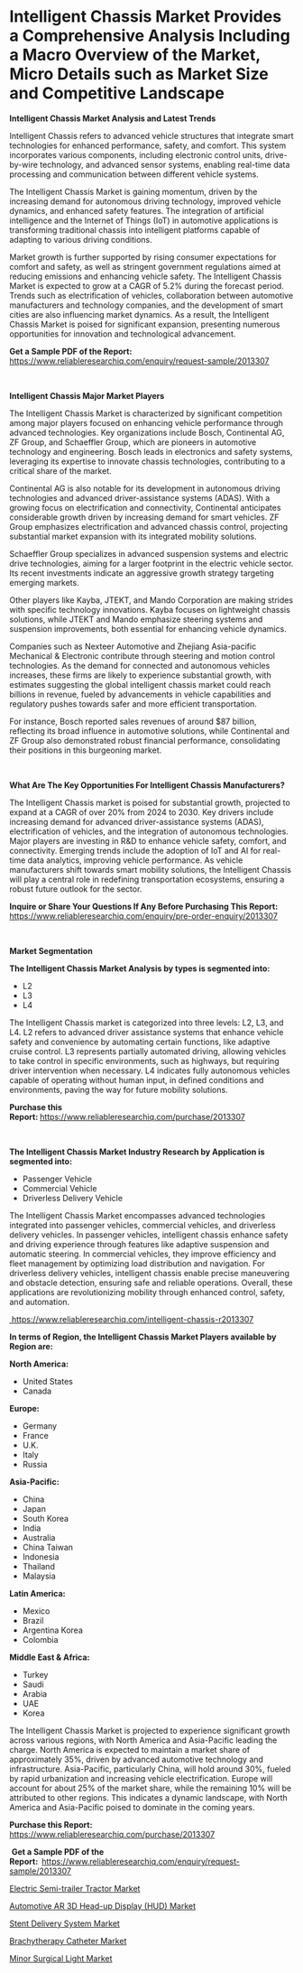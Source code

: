 <p><h1>Intelligent Chassis Market Provides a Comprehensive Analysis Including a Macro Overview of the Market, Micro Details such as Market Size and Competitive Landscape</h1></p><p><strong>Intelligent Chassis Market Analysis and Latest Trends</strong></p>
<p><p>Intelligent Chassis refers to advanced vehicle structures that integrate smart technologies for enhanced performance, safety, and comfort. This system incorporates various components, including electronic control units, drive-by-wire technology, and advanced sensor systems, enabling real-time data processing and communication between different vehicle systems. </p><p>The Intelligent Chassis Market is gaining momentum, driven by the increasing demand for autonomous driving technology, improved vehicle dynamics, and enhanced safety features. The integration of artificial intelligence and the Internet of Things (IoT) in automotive applications is transforming traditional chassis into intelligent platforms capable of adapting to various driving conditions.</p><p>Market growth is further supported by rising consumer expectations for comfort and safety, as well as stringent government regulations aimed at reducing emissions and enhancing vehicle safety. The Intelligent Chassis Market is expected to grow at a CAGR of 5.2% during the forecast period. Trends such as electrification of vehicles, collaboration between automotive manufacturers and technology companies, and the development of smart cities are also influencing market dynamics. As a result, the Intelligent Chassis Market is poised for significant expansion, presenting numerous opportunities for innovation and technological advancement.</p></p>
<p><strong>Get a Sample PDF of the Report:&nbsp;</strong> <a href="https://www.reliableresearchiq.com/enquiry/request-sample/2013307?utm_campaign=1137&utm_medium=2&utm_source=Github&utm_content=ia&utm_term=04112024&utm_id=intelligent-chassis">https://www.reliableresearchiq.com/enquiry/request-sample/2013307</a></p>
<p>&nbsp;</p>
<p><strong>Intelligent Chassis Major Market Players</strong></p>
<p><p>The Intelligent Chassis Market is characterized by significant competition among major players focused on enhancing vehicle performance through advanced technologies. Key organizations include Bosch, Continental AG, ZF Group, and Schaeffler Group, which are pioneers in automotive technology and engineering. Bosch leads in electronics and safety systems, leveraging its expertise to innovate chassis technologies, contributing to a critical share of the market.</p><p>Continental AG is also notable for its development in autonomous driving technologies and advanced driver-assistance systems (ADAS). With a growing focus on electrification and connectivity, Continental anticipates considerable growth driven by increasing demand for smart vehicles. ZF Group emphasizes electrification and advanced chassis control, projecting substantial market expansion with its integrated mobility solutions.</p><p>Schaeffler Group specializes in advanced suspension systems and electric drive technologies, aiming for a larger footprint in the electric vehicle sector. Its recent investments indicate an aggressive growth strategy targeting emerging markets.</p><p>Other players like Kayba, JTEKT, and Mando Corporation are making strides with specific technology innovations. Kayba focuses on lightweight chassis solutions, while JTEKT and Mando emphasize steering systems and suspension improvements, both essential for enhancing vehicle dynamics.</p><p>Companies such as Nexteer Automotive and Zhejiang Asia-pacific Mechanical & Electronic contribute through steering and motion control technologies. As the demand for connected and autonomous vehicles increases, these firms are likely to experience substantial growth, with estimates suggesting the global intelligent chassis market could reach billions in revenue, fueled by advancements in vehicle capabilities and regulatory pushes towards safer and more efficient transportation.</p><p>For instance, Bosch reported sales revenues of around $87 billion, reflecting its broad influence in automotive solutions, while Continental and ZF Group also demonstrated robust financial performance, consolidating their positions in this burgeoning market.</p></p>
<p>&nbsp;</p>
<p><strong>What Are The Key Opportunities For Intelligent Chassis Manufacturers?</strong></p>
<p><p>The Intelligent Chassis market is poised for substantial growth, projected to expand at a CAGR of over 20% from 2024 to 2030. Key drivers include increasing demand for advanced driver-assistance systems (ADAS), electrification of vehicles, and the integration of autonomous technologies. Major players are investing in R&D to enhance vehicle safety, comfort, and connectivity. Emerging trends include the adoption of IoT and AI for real-time data analytics, improving vehicle performance. As vehicle manufacturers shift towards smart mobility solutions, the Intelligent Chassis will play a central role in redefining transportation ecosystems, ensuring a robust future outlook for the sector.</p></p>
<p><strong>Inquire or Share Your Questions If Any Before Purchasing This Report:</strong> <a href="https://www.reliableresearchiq.com/enquiry/pre-order-enquiry/2013307?utm_campaign=1137&utm_medium=2&utm_source=Github&utm_content=ia&utm_term=04112024&utm_id=intelligent-chassis">https://www.reliableresearchiq.com/enquiry/pre-order-enquiry/2013307</a></p>
<p>&nbsp;</p>
<p><strong>Market Segmentation</strong></p>
<p><strong>The Intelligent Chassis Market Analysis by types is segmented into:</strong></p>
<p><ul><li>L2</li><li>L3</li><li>L4</li></ul></p>
<p><p>The Intelligent Chassis market is categorized into three levels: L2, L3, and L4. L2 refers to advanced driver assistance systems that enhance vehicle safety and convenience by automating certain functions, like adaptive cruise control. L3 represents partially automated driving, allowing vehicles to take control in specific environments, such as highways, but requiring driver intervention when necessary. L4 indicates fully autonomous vehicles capable of operating without human input, in defined conditions and environments, paving the way for future mobility solutions.</p></p>
<p><strong>Purchase this Report:&nbsp;</strong><a href="https://www.reliableresearchiq.com/purchase/2013307?utm_campaign=1137&utm_medium=2&utm_source=Github&utm_content=ia&utm_term=04112024&utm_id=intelligent-chassis">https://www.reliableresearchiq.com/purchase/2013307</a></p>
<p>&nbsp;</p>
<p><strong>The Intelligent Chassis Market Industry Research by Application is segmented into:</strong></p>
<p><ul><li>Passenger Vehicle</li><li>Commercial Vehicle</li><li>Driverless Delivery Vehicle</li></ul></p>
<p><p>The Intelligent Chassis Market encompasses advanced technologies integrated into passenger vehicles, commercial vehicles, and driverless delivery vehicles. In passenger vehicles, intelligent chassis enhance safety and driving experience through features like adaptive suspension and automatic steering. In commercial vehicles, they improve efficiency and fleet management by optimizing load distribution and navigation. For driverless delivery vehicles, intelligent chassis enable precise maneuvering and obstacle detection, ensuring safe and reliable operations. Overall, these applications are revolutionizing mobility through enhanced control, safety, and automation.</p></p>
<p><a href="https://www.reliableresearchiq.com/intelligent-chassis-r2013307?utm_campaign=1137&utm_medium=2&utm_source=Github&utm_content=ia&utm_term=04112024&utm_id=intelligent-chassis">&nbsp;https://www.reliableresearchiq.com/intelligent-chassis-r2013307</a></p>
<p><strong>In terms of Region, the Intelligent Chassis Market Players available by Region are:</strong></p>
<p>
    <p> <strong> North America: </strong>
        <ul>
            <li>United States</li>
            <li>Canada</li>
        </ul>
        </p> 
    <p> <strong> Europe: </strong>
        <ul>
            <li>Germany</li>
            <li>France</li>
            <li>U.K.</li>
            <li>Italy</li>
            <li>Russia</li>
        </ul>
        </p> 
    <p> <strong> Asia-Pacific: </strong>
        <ul>
            <li>China</li>
            <li>Japan</li>
            <li>South Korea</li>
            <li>India</li>
            <li>Australia</li>
            <li>China Taiwan</li>
            <li>Indonesia</li>
            <li>Thailand</li>
            <li>Malaysia</li>
        </ul>
        </p> 
    <p> <strong> Latin America: </strong>
        <ul>
            <li>Mexico</li>
            <li>Brazil</li>
            <li>Argentina Korea</li>
            <li>Colombia</li>
        </ul>
        </p> 
    <p> <strong> Middle East & Africa: </strong>
        <ul>
            <li>Turkey</li>
            <li>Saudi</li>
            <li>Arabia</li>
            <li>UAE</li>
            <li>Korea</li>
        </ul>
    </p>
    </p>
<p><p>The Intelligent Chassis Market is projected to experience significant growth across various regions, with North America and Asia-Pacific leading the charge. North America is expected to maintain a market share of approximately 35%, driven by advanced automotive technology and infrastructure. Asia-Pacific, particularly China, will hold around 30%, fueled by rapid urbanization and increasing vehicle electrification. Europe will account for about 25% of the market share, while the remaining 10% will be attributed to other regions. This indicates a dynamic landscape, with North America and Asia-Pacific poised to dominate in the coming years.</p></p>
<p><strong>Purchase this Report: </strong><a href="https://www.reliableresearchiq.com/purchase/2013307?utm_campaign=1137&utm_medium=2&utm_source=Github&utm_content=ia&utm_term=04112024&utm_id=intelligent-chassis">https://www.reliableresearchiq.com/purchase/2013307</a></p>
<p>&nbsp;<strong>Get a Sample PDF of the Report:&nbsp;&nbsp;</strong><a href="https://www.reliableresearchiq.com/enquiry/request-sample/2013307?utm_campaign=1137&utm_medium=2&utm_source=Github&utm_content=ia&utm_term=04112024&utm_id=intelligent-chassis">https://www.reliableresearchiq.com/enquiry/request-sample/2013307</a></p>
<p><strong></strong></p>
<p><p><a href="https://github.com/mickahmaland/Market-Research-Report-List-1/blob/main/electric-semi-trailer-tractor-market.md?utm_campaign=1137&utm_medium=2&utm_source=Github&utm_content=ia&utm_term=04112024&utm_id=intelligent-chassis">Electric Semi-trailer Tractor Market</a></p><p><a href="https://github.com/graciah1naze/Market-Research-Report-List-1/blob/main/automotive-ar-3d-head-up-display-hud-market.md?utm_campaign=1137&utm_medium=2&utm_source=Github&utm_content=ia&utm_term=04112024&utm_id=intelligent-chassis">Automotive AR 3D Head-up Display (HUD) Market</a></p><p><a href="https://issuu.com/reportprime-2/docs/stent-delivery-system-market-size-2_ce4fb3249e09bc?utm_campaign=1137&utm_medium=2&utm_source=Github&utm_content=ia&utm_term=04112024&utm_id=intelligent-chassis">Stent Delivery System Market</a></p><p><a href="https://issuu.com/reportprime-2/docs/brachytherapy-catheter-market-size-_66aba80d1412af?utm_campaign=1137&utm_medium=2&utm_source=Github&utm_content=ia&utm_term=04112024&utm_id=intelligent-chassis">Brachytherapy Catheter Market</a></p><p><a href="https://issuu.com/reportprime-2/docs/minor-surgical-light-market-size-20_2fe75f39658816?utm_campaign=1137&utm_medium=2&utm_source=Github&utm_content=ia&utm_term=04112024&utm_id=intelligent-chassis">Minor Surgical Light Market</a></p></p>